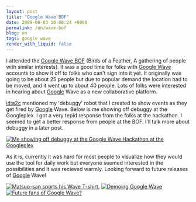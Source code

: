 ```yaml
---
layout: post
title: "Google Wave BOF"
date: 2009-06-03 10:08:24 +0000
permalink: /en/wave-bof
blog: en
tags: google wave
render_with_liquid: false
---
```


<p>I attended the <a href="http://d.hatena.ne.jp/a2c/20090602/1243954329">Google Wave BOF</a> (Birds of a Feather, A gathering of people with similar interests). It was a good time for folks with <a href="http://wave.google.com/">Google Wave</a> accounts to show it off to folks who can't sign into it yet. It originally was going to be about 25 people but due to popular demand the location had to be moved, and it went up to about 40 people. Lots of folks were interested in hearing about <a href="http://www.google.com/" title="Google">Google</a> Wave as a new collaborative platform.</p>

<p><a href="http://d.hatena.ne.jp/a2c/" title="a2c">id:a2c</a> mentioned my 'debuggy' robot that I created to show events as they get fired by <a href="http://www.google.com/" title="Google">Google</a> Wave. Below is me showing off debuggy at the Googleplex. I got a very tepid response from the folks at the hackathon. I seemed to get a better response from people at the BOF. I'll talk more about debuggy in a later post.</p>

<p><a href="http://farm4.static.flickr.com/3406/3576839015_f145765228.jpg?v=0" rel="lightbox" title="Me showing off debuggy at the Google Wave Hackathon at the Googleplex"><img src="http://farm4.static.flickr.com/3406/3576839015_f145765228_m.jpg" title="Me showing off debuggy at the Google Wave Hackathon at the Googleplex" /></a></p>

<p>As it is, currently it was hard for most people to visualize how they would use the tool for daily work but everyone seemed interested in the possibilities and it was recieved warmly. Looking forward to future releases of <a href="http://www.google.com/" title="Google">Google</a> Wave!</p>

<p><a href="http://f.hatena.ne.jp/images/fotolife/a/a2c/20090602/20090602212504.jpg" rel="lightbox" title="Matsuo-san sports his Wave T-shirt."><img src="http://img.f.hatena.ne.jp/images/fotolife/a/a2c/20090602/20090602212504_120.jpg" title="Matsuo-san sports his Wave T-shirt." /></a>
<a href="http://f.hatena.ne.jp/images/fotolife/a/a2c/20090602/20090602212403.jpg" rel="lightbox" title="Demoing Google Wave"><img src="http://img.f.hatena.ne.jp/images/fotolife/a/a2c/20090602/20090602212403_120.jpg" title="Demoing Google Wave" /></a>
<a href="http://f.hatena.ne.jp/images/fotolife/a/a2c/20090602/20090602193641.jpg" rel="lightbox" title="Future fans of Google Wave?"><img src="http://img.f.hatena.ne.jp/images/fotolife/a/a2c/20090602/20090602193641_120.jpg" title="Future fans of Google Wave?" /></a></p>
